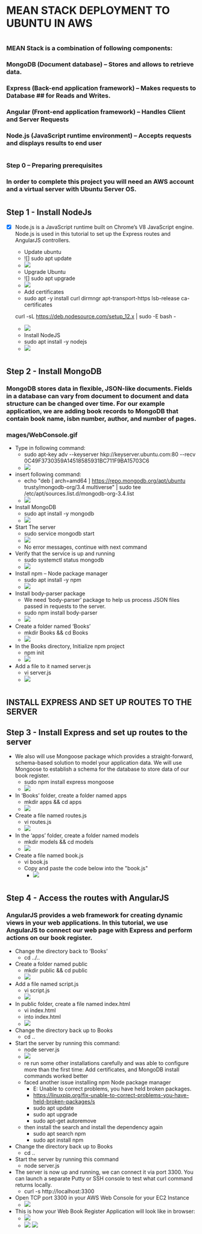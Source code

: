 #
# MEAN STACK DEPLOYMENT TO UBUNTU IN AWS
#
### MEAN Stack is a combination of following components:
### MongoDB (Document database) – Stores and allows to retrieve data.
### Express (Back-end application framework) – Makes requests to Database ## for Reads and Writes.
### Angular (Front-end application framework) – Handles Client and Server Requests
### Node.js (JavaScript runtime environment) – Accepts requests and displays results to end user
#
### Step 0 – Preparing prerequisites
### In order to complete this project you will need an AWS account and a virtual server with Ubuntu Server OS.
#
## Step 1 - Install NodeJs
* [x] Node.js is a JavaScript runtime built on Chrome’s V8 JavaScript engine. Node.js is used in this tutorial to set up the Express routes and AngularJS controllers.
    * Update ubuntu
    * ![] sudo apt update
    * ![](./img/updateUbuntu.PNG)
    * Upgrade Ubuntu
    * ![] sudo apt upgrade
    * ![](./img/UpgradeUbuntu.PNG)
    * Add certificates
    * sudo apt -y install curl dirmngr apt-transport-https lsb-release ca-certificates

    curl -sL https://deb.nodesource.com/setup_12.x | sudo -E bash -
    * ![](./img/AddCertificates.PNG)
    * Install NodeJS
    * sudo apt install -y nodejs
    * ![](./img/InstallNodeJS.PNG)
#
## Step 2 - Install MongoDB
### MongoDB stores data in flexible, JSON-like documents. Fields in a database can vary from document to document and data structure can be changed over time. For our example application, we are adding book records to MongoDB that contain book name, isbn number, author, and number of pages.
### mages/WebConsole.gif
* Type in following command:
    * sudo apt-key adv --keyserver hkp://keyserver.ubuntu.com:80 --recv 0C49F3730359A14518585931BC711F9BA15703C6
    * ![](./img/KeyServer.PNG)
* insert following command:
    * echo "deb [ arch=amd64 ] https://repo.mongodb.org/apt/ubuntu trusty/mongodb-org/3.4 multiverse" | sudo tee /etc/apt/sources.list.d/mongodb-org-3.4.list
    * ![](./img/httpsRepo.PNG)
* Install MongoDB
    * sudo apt install -y mongodb
    * ![](./img/InstallMongoDB.PNG)
* Start The server
    * sudo service mongodb start
    * ![](./img/StartServer.PNG)
    * No error messages, continue with next command
* Verify that the service is up and running
    * sudo systemctl status mongodb
    * ![](./img/VerifyService.PNG)
* Install npm – Node package manager
    * sudo apt install -y npm
    * ![](./img/Installnpm.PNG)
* Install body-parser package
    * We need ‘body-parser’ package to help us process JSON files passed in requests to the server.
    * sudo npm install body-parser
    * ![](./img/InstallbodyParser.PNG)
* Create a folder named ‘Books’
    * mkdir Books && cd Books
    * ![](./img/BooksDirectory.PNG)
* In the Books directory, Initialize npm project
    * npm init
    * ![](./img/npmProject.PNG)
* Add a file to it named server.js
    * vi server.js
    * ![](./img/serverJS.PNG)
#
## INSTALL EXPRESS AND SET UP ROUTES TO THE SERVER
## Step 3 - Install Express and set up routes to the server
* We also will use Mongoose package which provides a straight-forward, schema-based solution to model your application data. We will use Mongoose to establish a schema for the database to store data of our book register.
    * sudo npm install express mongoose
    * ![](./img/installExpressMogoose.PNG)
* In ‘Books’ folder, create a folder named apps
    * mkdir apps && cd apps
    * ![](./img/createAppsFolder.PNG)
* Create a file named routes.js
    * vi routes.js
    * ![](./img/routesJS.PNG)
* In the ‘apps’ folder, create a folder named models
    * mkdir models && cd models
    * ![](./img/modelsFolder.PNG)
* Create a file named book.js
    * vi book.js
    * Copy and paste the code below into the "book.js"
        * ![](./img/bookJS.PNG)
#
## Step 4 - Access the routes with AngularJS
### AngularJS provides a web framework for creating dynamic views in your web applications. In this tutorial, we use AngularJS to connect our web page with Express and perform actions on our book register.
* Change the directory back to ‘Books’
    * cd ../..
* Create a folder named public
    * mkdir public && cd public
    * ![](./img/publicFolder.PNG)
* Add a file named script.js
    * vi script.js
    * ![](./img/scriptJS.PNG)
* In public folder, create a file named index.html
    * vi index.html
    * into index.html 
    * ![](./img/indexJS.PNG)
* Change the directory back up to Books
    * cd ..
* Start the server by running this command:
    * node server.js
    * ![](./img/error.PNG)
    * re run some other installations carefully and was able to configure more than the first time: Add certificates, and MongoDB install commands worked better 
    * faced another issue installing npm Node package manager
        * E: Unable to correct problems, you have held broken packages.
        * https://linuxpip.org/fix-unable-to-correct-problems-you-have-held-broken-packages/s
        * sudo apt update
        * sudo apt upgrade
        * sudo apt-get autoremove
    * then install the search and install the dependency again
        * sudo apt search npm
        * sudo apt install npm
* Change the directory back up to Books
    * cd ..
* Start the server by running this command
    * node server.js
* The server is now up and running, we can connect it via port 3300. You can launch a separate Putty or SSH console to test what curl command returns locally.
     * curl -s http://localhost:3300
* Open TCP port 3300 in your AWS Web Console for your EC2 Instance
    * ![](./img/port3300.PNG)
* This is how your Web Book Register Application will look like in browser:
    * ![](./img/MeanCompleted.PNG)
    * ![](./img/Books.PNG)
    ![](./img/Completed.png)



